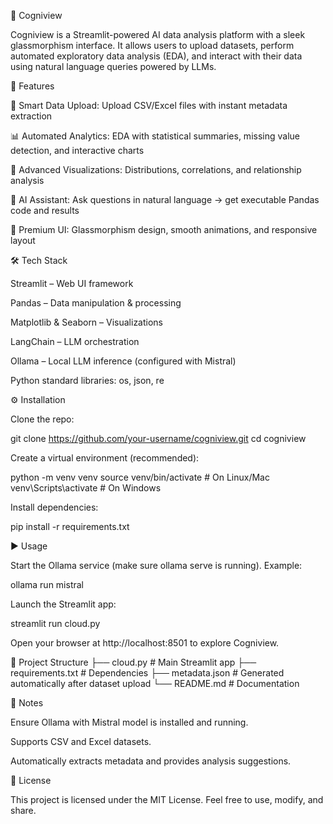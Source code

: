 🧠 Cogniview

Cogniview is a Streamlit-powered AI data analysis platform with a sleek glassmorphism interface.
It allows users to upload datasets, perform automated exploratory data analysis (EDA), and interact with their data using natural language queries powered by LLMs.

🚀 Features

📁 Smart Data Upload: Upload CSV/Excel files with instant metadata extraction

📊 Automated Analytics: EDA with statistical summaries, missing value detection, and interactive charts

🔮 Advanced Visualizations: Distributions, correlations, and relationship analysis

🧠 AI Assistant: Ask questions in natural language → get executable Pandas code and results

🎨 Premium UI: Glassmorphism design, smooth animations, and responsive layout

🛠️ Tech Stack

Streamlit
 – Web UI framework

Pandas
 – Data manipulation & processing

Matplotlib
 & Seaborn
 – Visualizations

LangChain
 – LLM orchestration

Ollama
 – Local LLM inference (configured with Mistral)

Python standard libraries: os, json, re

⚙️ Installation

Clone the repo:

git clone https://github.com/your-username/cogniview.git
cd cogniview


Create a virtual environment (recommended):

python -m venv venv
source venv/bin/activate   # On Linux/Mac
venv\Scripts\activate      # On Windows


Install dependencies:

pip install -r requirements.txt

▶️ Usage

Start the Ollama service (make sure ollama serve is running).
Example:

ollama run mistral


Launch the Streamlit app:

streamlit run cloud.py


Open your browser at http://localhost:8501 to explore Cogniview.

📂 Project Structure
├── cloud.py          # Main Streamlit app
├── requirements.txt  # Dependencies
├── metadata.json     # Generated automatically after dataset upload
└── README.md         # Documentation

📌 Notes

Ensure Ollama with Mistral model is installed and running.

Supports CSV and Excel datasets.

Automatically extracts metadata and provides analysis suggestions.

📝 License

This project is licensed under the MIT License.
Feel free to use, modify, and share.
